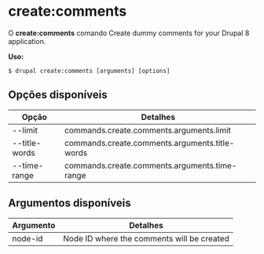 # create:comments
O **create:comments** comando Create dummy comments for your Drupal 8 application.

**Uso:**
```
$ drupal create:comments [arguments] [options] 
```

## Opções disponíveis
Opção | Detalhes
-------|-------------
--limit | commands.create.comments.arguments.limit
--title-words | commands.create.comments.arguments.title-words
--time-range | commands.create.comments.arguments.time-range

## Argumentos disponíveis
Argumento | Detalhes
---------|-------------
node-id | Node ID where the comments will be created

